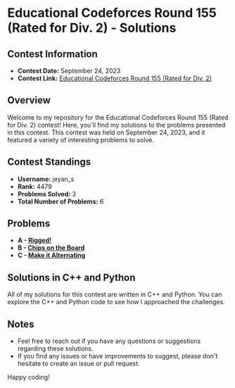 # Educational Codeforces Round 155 (Rated for Div. 2) - Solutions

## Contest Information

- **Contest Date:** September 24, 2023
- **Contest Link:** [Educational Codeforces Round 155 (Rated for Div. 2)](https://codeforces.com/contest/1879)

## Overview

Welcome to my repository for the Educational Codeforces Round 155 (Rated for Div. 2) contest! Here, you'll find my solutions to the problems presented in this contest. This contest was held on September 24, 2023, and it featured a variety of interesting problems to solve.

## Contest Standings

- **Username:** jeyan_s
- **Rank:** 4479
- **Problems Solved:** 3
- **Total Number of Problems:** 6

## Problems

- **A - [Rigged!](https://codeforces.com/contest/1879/problem/A)**
- **B - [Chips on the Board](https://codeforces.com/contest/1879/problem/B)**
- **C - [Make it Alternating](https://codeforces.com/contest/1879/problem/C)**

## Solutions in C++ and Python

All of my solutions for this contest are written in C++ and Python. You can explore the C++ and Python code to see how I approached the challenges.

## Notes

- Feel free to reach out if you have any questions or suggestions regarding these solutions.
- If you find any issues or have improvements to suggest, please don't hesitate to create an issue or pull request.

Happy coding!

